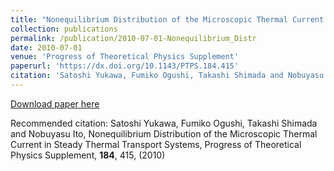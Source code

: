 ```yaml
---
title: "Nonequilibrium Distribution of the Microscopic Thermal Current in Steady Thermal Transport Systems"
collection: publications
permalink: /publication/2010-07-01-Nonequilibrium_Distr
date: 2010-07-01
venue: 'Progress of Theoretical Physics Supplement'
paperurl: 'https://dx.doi.org/10.1143/PTPS.184.415'
citation: 'Satoshi Yukawa, Fumiko Ogushi, Takashi Shimada and Nobuyasu Ito, Nonequilibrium Distribution of the Microscopic Thermal Current in Steady Thermal Transport Systems, Progress of Theoretical Physics Supplement, <b>184</b>, 415, (2010)'
---
```


<a href='https://dx.doi.org/10.1143/PTPS.184.415'>Download paper here</a>

Recommended citation: Satoshi Yukawa, Fumiko Ogushi, Takashi Shimada and Nobuyasu Ito, Nonequilibrium Distribution of the Microscopic Thermal Current in Steady Thermal Transport Systems, Progress of Theoretical Physics Supplement, <b>184</b>, 415, (2010)